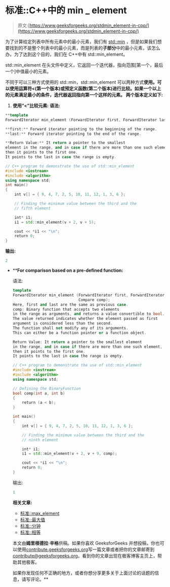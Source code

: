 # 标准::C++中的 min _ element

> 原文:[https://www.geeksforgeeks.org/stdmin_element-in-cpp/](https://www.geeksforgeeks.org/stdmin_element-in-cpp/)

为了计算给定列表中所有元素中的最小元素，我们有 [std::min](https://www.geeksforgeeks.org/stdmin-in-cpp/) ，但是如果我们想要找到的不是整个列表中的最小元素，而是列表的**子部分**中的最小元素，该怎么办。为了达到这个目的，我们在 C++中有 std::min_element。

std::min_element 在头文件<algorithm>中定义，它返回一个迭代器，指向范围[第一个，最后一个]中值最小的元素。</algorithm>

不同于可以三种方式使用的 std::min，std::min_element 可以两种方式**使用。可以使用运算符<(第一个版本)或预定义函数(第二个版本)进行比较。如果一个以上的元素满足最小的条件，迭代器返回指向第一个这样的元素。
两个版本定义如下:**

1.  ****使用“<”比较元素:**
    语法:**

```cpp
**template 
ForwardIterator min_element (ForwardIterator first, ForwardIterator last);**

**first:** Forward iterator pointing to the beginning of the range.
**last:** Forward iterator pointing to the end of the range.

**Return Value:** It return a pointer to the smallest 
element in the range, and in case if there are more than one such element,
then it points to the first one.
It points to the last in case the range is empty. 
```

```cpp
// C++ program to demonstrate the use of std::min_element
#include <iostream>
#include <algorithm>
using namespace std;
int main()
{
    int v[] = { 9, 4, 7, 2, 5, 10, 11, 12, 1, 3, 6 };

    // Finding the minimum value between the third and the
    // fifth element

    int* i1;
    i1 = std::min_element(v + 2, v + 5);

    cout << *i1 << "\n";
    return 0;
}
```

**输出:**

```cpp
2 
```

*   ****For comparison based on a pre-defined function:**

    语法:

    ```cpp
    template 
    ForwardIterator min_element (ForwardIterator first, ForwardIterator last,
                                 Compare comp);
    Here, first and last are the same as previous case.
    comp: Binary function that accepts two elements 
    in the range as arguments, and returns a value convertible to bool.
    The value returned indicates whether the element passed as first 
    argument is considered less than the second.
    The function shall not modify any of its arguments.
    This can either be a function pointer or a function object.

    Return Value: It return a pointer to the smallest element 
    in the range, and in case if there are more than one such element,
    then it points to the first one.
    It points to the last in case the range is empty.

    ```

    ```cpp
    // C++ program to demonstrate the use of std::min_element
    #include <iostream>
    #include <algorithm>
    using namespace std;

    // Defining the BinaryFunction
    bool comp(int a, int b)
    {
        return (a < b);
    }

    int main()
    {
        int v[] = { 9, 4, 7, 2, 5, 10, 11, 12, 1, 3, 6 };

        // Finding the minimum value between the third and the
        // ninth element

        int* i1;
        i1 = std::min_element(v + 2, v + 9, comp);

        cout << *i1 << "\n";
        return 0;
    }
    ```

    输出:

    ```cpp
    1

    ```

    **相关文章:**

    *   [标准::max_element](https://www.geeksforgeeks.org/stdmax_element-in-cpp/)
    *   [标准::最大值](https://www.geeksforgeeks.org/stdmax-in-cpp/)
    *   [标准::分钟](https://www.geeksforgeeks.org/stdmin-in-cpp/)
    *   [标准::相等](https://www.geeksforgeeks.org/stdequal-in-cpp/)

    本文由**姆里根德拉·辛格**供稿。如果你喜欢 GeeksforGeeks 并想投稿，你也可以使用[contribute.geeksforgeeks.org](http://www.contribute.geeksforgeeks.org)写一篇文章或者把你的文章邮寄到 contribute@geeksforgeeks.org。看到你的文章出现在极客博客主页上，帮助其他极客。

    如果你发现任何不正确的地方，或者你想分享更多关于上面讨论的话题的信息，请写评论。**